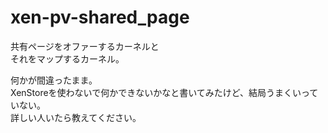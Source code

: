 # xen-pv-shared_page

共有ページをオファーするカーネルと  
それをマップするカーネル。

何かが間違ったまま。  
XenStoreを使わないで何かできないかなと書いてみたけど、結局うまくいっていない。  
詳しい人いたら教えてください。 
